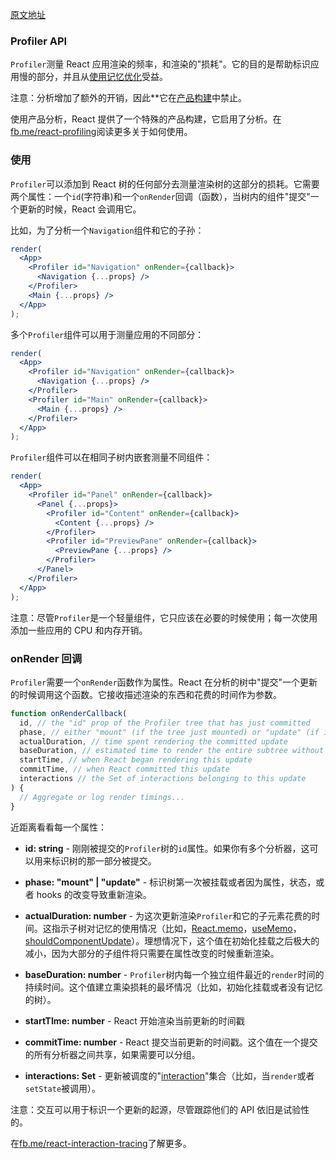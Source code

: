 [原文地址](https://reactjs.org/docs/profiler.html)
### Profiler API

`Profiler`测量 React 应用渲染的频率，和渲染的"损耗"。它的目的是帮助标识应用慢的部分，并且从[使用记忆优化](https://reactjs.org/docs/hooks-faq.html#how-to-memoize-calculations)受益。

注意：分析增加了额外的开销，因此**它在[产品构建](https://reactjs.org/docs/optimizing-performance.html#use-the-production-build)中禁止。

 使用产品分析，React 提供了一个特殊的产品构建，它启用了分析。在[fb.me/react-profiling](https://fb.me/react-profiling)阅读更多关于如何使用。

### 使用

`Profiler`可以添加到 React 树的任何部分去测量渲染树的这部分的损耗。它需要两个属性：一个`id`(字符串)和一个`onRender`回调（函数），当树内的组件"提交"一个更新的时候，React 会调用它。

比如，为了分析一个`Navigation`组件和它的子孙：
```jsx harmony
render(
  <App>
    <Profiler id="Navigation" onRender={callback}>
      <Navigation {...props} />
    </Profiler>
    <Main {...props} />
  </App>
);
```
多个`Profiler`组件可以用于测量应用的不同部分：
```jsx harmony
render(
  <App>
    <Profiler id="Navigation" onRender={callback}>
      <Navigation {...props} />
    </Profiler>
    <Profiler id="Main" onRender={callback}>
      <Main {...props} />
    </Profiler>
  </App>
);
```
`Profiler`组件可以在相同子树内嵌套测量不同组件：
```jsx harmony
render(
  <App>
    <Profiler id="Panel" onRender={callback}>
      <Panel {...props}>
        <Profiler id="Content" onRender={callback}>
          <Content {...props} />
        </Profiler>
        <Profiler id="PreviewPane" onRender={callback}>
          <PreviewPane {...props} />
        </Profiler>
      </Panel>
    </Profiler>
  </App>
);
```

注意：尽管`Profiler`是一个轻量组件，它只应该在必要的时候使用；每一次使用添加一些应用的 CPU 和内存开销。

### onRender 回调

`Profiler`需要一个`onRender`函数作为属性。React 在分析的树中"提交"一个更新的时候调用这个函数。它接收描述渲染的东西和花费的时间作为参数。
```jsx harmony
function onRenderCallback(
  id, // the "id" prop of the Profiler tree that has just committed
  phase, // either "mount" (if the tree just mounted) or "update" (if it re-rendered)
  actualDuration, // time spent rendering the committed update
  baseDuration, // estimated time to render the entire subtree without memoization
  startTime, // when React began rendering this update
  commitTime, // when React committed this update
  interactions // the Set of interactions belonging to this update
) {
  // Aggregate or log render timings...
}
```

近距离看看每一个属性：

- **id: string** - 刚刚被提交的`Profiler`树的`id`属性。如果你有多个分析器，这可以用来标识树的那一部分被提交。

- **phase: "mount" | "update"** - 标识树第一次被挂载或者因为属性，状态，或者 hooks 的改变导致重新渲染。

- **actualDuration: number** - 为这次更新渲染`Profiler`和它的子元素花费的时间。这指示子树对记忆的使用情况（比如，[React.memo](https://reactjs.org/docs/react-api.html#reactmemo)，[useMemo](https://reactjs.org/docs/hooks-reference.html#usememo)，[shouldComponentUpdate](https://reactjs.org/docs/hooks-faq.html#how-do-i-implement-shouldcomponentupdate)）。理想情况下，这个值在初始化挂载之后极大的减小，因为大部分的子组件将只需要在属性改变的时候重新渲染。

- **baseDuration: number**  - `Profiler`树内每一个独立组件最近的`render`时间的持续时间。这个值建立熏染损耗的最坏情况（比如，初始化挂载或者没有记忆的树）。

- **startTIme: number** - React 开始渲染当前更新的时间戳

- **commitTime: number** - React 提交当前更新的时间戳。这个值在一个提交的所有分析器之间共享，如果需要可以分组。

- **interactions: Set** - 更新被调度的"[interaction](https://fb.me/react-interaction-tracing)"集合（比如，当`render`或者`setState`被调用）。

注意：交互可以用于标识一个更新的起源，尽管跟踪他们的 API 依旧是试验性的。

在[fb.me/react-interaction-tracing](https://fb.me/react-interaction-tracing)了解更多。
